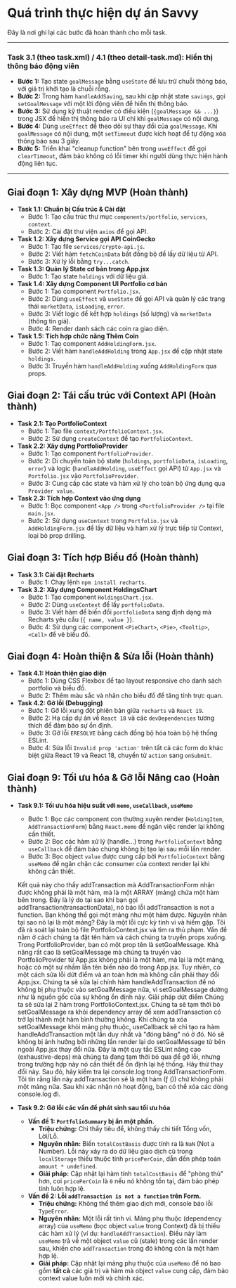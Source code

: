 # Quá trình thực hiện dự án Savvy

Đây là nơi ghi lại các bước đã hoàn thành cho mỗi task.

---

### Task 3.1 (theo task.xml) / 4.1 (theo detail-task.md): Hiển thị thông báo động viên

- **Bước 1:** Tạo state `goalMessage` bằng `useState` để lưu trữ chuỗi thông báo, với giá trị khởi tạo là chuỗi rỗng.
- **Bước 2:** Trong hàm `handleAddSaving`, sau khi cập nhật state `savings`, gọi `setGoalMessage` với một lời động viên để hiển thị thông báo.
- **Bước 3:** Sử dụng kỹ thuật render có điều kiện (`{goalMessage && ...}`) trong JSX để hiển thị thông báo ra UI chỉ khi `goalMessage` có nội dung.
- **Bước 4:** Dùng `useEffect` để theo dõi sự thay đổi của `goalMessage`. Khi `goalMessage` có nội dung, một `setTimeout` được kích hoạt để tự động xóa thông báo sau 3 giây.
- **Bước 5:** Triển khai "cleanup function" bên trong `useEffect` để gọi `clearTimeout`, đảm bảo không có lỗi timer khi người dùng thực hiện hành động liên tục.

---

## Giai đoạn 1: Xây dựng MVP (Hoàn thành)

- **Task 1.1: Chuẩn bị Cấu trúc & Cài đặt**
  - Bước 1: Tạo cấu trúc thư mục `components/portfolio`, `services`, `context`.
  - Bước 2: Cài đặt thư viện `axios` để gọi API.
- **Task 1.2: Xây dựng Service gọi API CoinGecko**
  - Bước 1: Tạo file `services/crypto-api.js`.
  - Bước 2: Viết hàm `fetchCoinData` bất đồng bộ để lấy dữ liệu từ API.
  - Bước 3: Xử lý lỗi bằng `try...catch`.
- **Task 1.3: Quản lý State cơ bản trong App.jsx**
  - Bước 1: Tạo state `holdings` với dữ liệu giả.
- **Task 1.4: Xây dựng Component UI Portfolio cơ bản**
  - Bước 1: Tạo component `Portfolio.jsx`.
  - Bước 2: Dùng `useEffect` và `useState` để gọi API và quản lý các trạng thái `marketData`, `isLoading`, `error`.
  - Bước 3: Viết logic để kết hợp `holdings` (số lượng) và `marketData` (thông tin giá).
  - Bước 4: Render danh sách các coin ra giao diện.
- **Task 1.5: Tích hợp chức năng Thêm Coin**
  - Bước 1: Tạo component `AddHoldingForm.jsx`.
  - Bước 2: Viết hàm `handleAddHolding` trong `App.jsx` để cập nhật state `holdings`.
  - Bước 3: Truyền hàm `handleAddHolding` xuống `AddHoldingForm` qua props.

## Giai đoạn 2: Tái cấu trúc với Context API (Hoàn thành)

- **Task 2.1: Tạo PortfolioContext**
  - Bước 1: Tạo file `context/PortfolioContext.jsx`.
  - Bước 2: Sử dụng `createContext` để tạo `PortfolioContext`.
- **Task 2.2: Xây dựng PortfolioProvider**
  - Bước 1: Tạo component `PortfolioProvider`.
  - Bước 2: Di chuyển toàn bộ state (`holdings`, `portfolioData`, `isLoading`, `error`) và logic (`handleAddHolding`, `useEffect` gọi API) từ `App.jsx` và `Portfolio.jsx` vào `PortfolioProvider`.
  - Bước 3: Cung cấp các state và hàm xử lý cho toàn bộ ứng dụng qua `Provider value`.
- **Task 2.3: Tích hợp Context vào ứng dụng**
  - Bước 1: Bọc component `<App />` trong `<PortfolioProvider />` tại file `main.jsx`.
  - Bước 2: Sử dụng `useContext` trong `Portfolio.jsx` và `AddHoldingForm.jsx` để lấy dữ liệu và hàm xử lý trực tiếp từ Context, loại bỏ prop drilling.

## Giai đoạn 3: Tích hợp Biểu đồ (Hoàn thành)

- **Task 3.1: Cài đặt Recharts**
  - Bước 1: Chạy lệnh `npm install recharts`.
- **Task 3.2: Xây dựng Component HoldingsChart**
  - Bước 1: Tạo component `HoldingsChart.jsx`.
  - Bước 2: Dùng `useContext` để lấy `portfolioData`.
  - Bước 3: Viết hàm để biến đổi `portfolioData` sang định dạng mà Recharts yêu cầu (`{ name, value }`).
  - Bước 4: Sử dụng các component `<PieChart>`, `<Pie>`, `<Tooltip>`, `<Cell>` để vẽ biểu đồ.

## Giai đoạn 4: Hoàn thiện & Sửa lỗi (Hoàn thành)

- **Task 4.1: Hoàn thiện giao diện**
  - Bước 1: Dùng CSS Flexbox để tạo layout responsive cho danh sách portfolio và biểu đồ.
  - Bước 2: Thêm màu sắc và nhãn cho biểu đồ để tăng tính trực quan.
- **Task 4.2: Gỡ lỗi (Debugging)**
  - Bước 1: Gỡ lỗi xung đột phiên bản giữa `recharts` và `React 19`.
  - Bước 2: Hạ cấp dự án về `React 18` và các `devDependencies` tương thích để đảm bảo sự ổn định.
  - Bước 3: Gỡ lỗi `ERESOLVE` bằng cách đồng bộ hóa toàn bộ hệ thống ESLint.
  - Bước 4: Sửa lỗi `Invalid prop 'action'` trên tất cả các form do khác biệt giữa React 19 và React 18, chuyển từ `action` sang `onSubmit`.

## Giai đoạn 9: Tối ưu hóa & Gỡ lỗi Nâng cao (Hoàn thành)

- **Task 9.1: Tối ưu hóa hiệu suất với `memo`, `useCallback`, `useMemo`**
  - Bước 1: Bọc các component con thường xuyên render (`HoldingItem`, `AddTransactionForm`) bằng `React.memo` để ngăn việc render lại không cần thiết.
  - Bước 2: Bọc các hàm xử lý (handle...) trong `PortfolioContext` bằng `useCallback` để đảm bảo chúng không bị tạo lại sau mỗi lần render.
  - Bước 3: Bọc object `value` được cung cấp bởi `PortfolioContext` bằng `useMemo` để ngăn chặn các consumer của context render lại khi không cần thiết.

  Kết quả này cho thấy addTransaction mà AddTransactionForm nhận được không phải là một hàm, mà là một ARRAY (mảng) chứa một hàm bên trong.
  Đây là lý do tại sao khi bạn gọi addTransaction(transactionData), nó báo lỗi addTransaction is not a function. Bạn không thể gọi một mảng như một hàm được.
  Nguyên nhân tại sao nó lại là một mảng?
  Đây là một lỗi cực kỳ tinh vi và hiếm gặp. Tôi đã rà soát lại toàn bộ file PortfolioContext.jsx và tìm ra thủ phạm.
  Vấn đề nằm ở cách chúng ta đặt tên hàm và cách chúng ta truyền props xuống.
  Trong PortfolioProvider, bạn có một prop tên là setGoalMessage.
  Khả năng rất cao là setGoalMessage mà chúng ta truyền vào PortfolioProvider từ App.jsx không phải là một hàm, mà lại là một mảng, hoặc có một sự nhầm lẫn tên biến nào đó trong App.jsx.
  Tuy nhiên, có một cách sửa lỗi dứt điểm và an toàn hơn mà không cần phải thay đổi App.jsx.
  Chúng ta sẽ sửa lại chính hàm handleAddTransaction để nó không bị phụ thuộc vào setGoalMessage nữa, vì setGoalMessage dường như là nguồn gốc của sự không ổn định này.
  Giải pháp dứt điểm
  Chúng ta sẽ sửa lại 2 hàm trong PortfolioContext.jsx. Chúng ta sẽ tạm thời bỏ setGoalMessage ra khỏi dependency array để xem addTransaction có trở lại thành một hàm bình thường không.
  Khi chúng ta xóa setGoalMessage khỏi mảng phụ thuộc, useCallback sẽ chỉ tạo ra hàm handleAddTransaction một lần duy nhất và "đóng băng" nó ở đó. Nó sẽ không bị ảnh hưởng bởi những lần render lại do setGoalMessage từ bên ngoài App.jsx thay đổi nữa.
  Đây là một quy tắc ESLint nâng cao (exhaustive-deps) mà chúng ta đang tạm thời bỏ qua để gỡ lỗi, nhưng trong trường hợp này nó cần thiết để ổn định lại hệ thống.
  Hãy thử thay đổi này. Sau đó, hãy kiểm tra lại console.log trong AddTransactionForm. Tôi tin rằng lần này addTransaction sẽ là một hàm (ƒ ()) chứ không phải một mảng nữa. Sau khi xác nhận nó hoạt động, bạn có thể xóa các dòng console.log đi.

- **Task 9.2: Gỡ lỗi các vấn đề phát sinh sau tối ưu hóa**
  - **Vấn đề 1: `PortfolioSummary` bị ẩn một phần.**
    - **Triệu chứng:** Chỉ thấy tiêu đề, không thấy chi tiết Tổng vốn, Lời/Lỗ.
    - **Nguyên nhân:** Biến `totalCostBasis` được tính ra là `NaN` (Not a Number). Lỗi này xảy ra do dữ liệu giao dịch cũ trong `localStorage` thiếu thuộc tính `pricePerCoin`, dẫn đến phép toán `amount * undefined`.
    - **Giải pháp:** Cập nhật lại hàm tính `totalCostBasis` để "phòng thủ" hơn, coi `pricePerCoin` là `0` nếu nó không tồn tại, đảm bảo phép tính luôn hợp lệ.
  - **Vấn đề 2: Lỗi `addTransaction is not a function` trên Form.**
    - **Triệu chứng:** Không thể thêm giao dịch mới, console báo lỗi `TypeError`.
    - **Nguyên nhân:** Một lỗi rất tinh vi. Mảng phụ thuộc (dependency array) của `useMemo` (bọc object `value` trong Context) đã bị thiếu các hàm xử lý (ví dụ: `handleAddTransaction`). Điều này làm `useMemo` trả về một object `value` cũ (stale) trong các lần render sau, khiến cho `addTransaction` trong đó không còn là một hàm hợp lệ.
    - **Giải pháp:** Cập nhật lại mảng phụ thuộc của `useMemo` để nó bao gồm **tất cả** các giá trị và hàm mà object `value` cung cấp, đảm bảo context value luôn mới và chính xác.